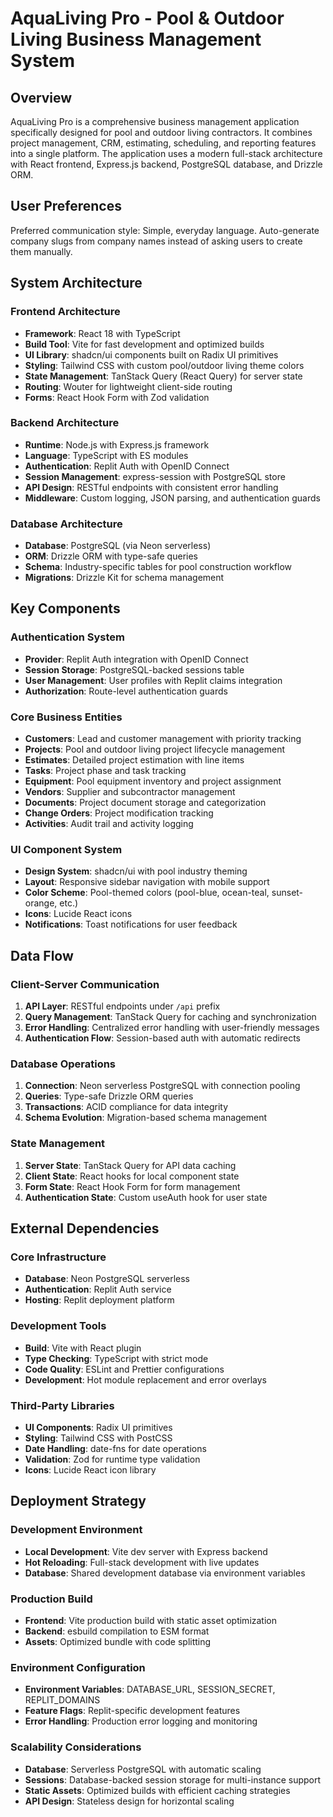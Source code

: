 # AquaLiving Pro - Pool & Outdoor Living Business Management System

## Overview

AquaLiving Pro is a comprehensive business management application specifically designed for pool and outdoor living contractors. It combines project management, CRM, estimating, scheduling, and reporting features into a single platform. The application uses a modern full-stack architecture with React frontend, Express.js backend, PostgreSQL database, and Drizzle ORM.

## User Preferences

Preferred communication style: Simple, everyday language.
Auto-generate company slugs from company names instead of asking users to create them manually.

## System Architecture

### Frontend Architecture
- **Framework**: React 18 with TypeScript
- **Build Tool**: Vite for fast development and optimized builds
- **UI Library**: shadcn/ui components built on Radix UI primitives
- **Styling**: Tailwind CSS with custom pool/outdoor living theme colors
- **State Management**: TanStack Query (React Query) for server state
- **Routing**: Wouter for lightweight client-side routing
- **Forms**: React Hook Form with Zod validation

### Backend Architecture
- **Runtime**: Node.js with Express.js framework
- **Language**: TypeScript with ES modules
- **Authentication**: Replit Auth with OpenID Connect
- **Session Management**: express-session with PostgreSQL store
- **API Design**: RESTful endpoints with consistent error handling
- **Middleware**: Custom logging, JSON parsing, and authentication guards

### Database Architecture
- **Database**: PostgreSQL (via Neon serverless)
- **ORM**: Drizzle ORM with type-safe queries
- **Schema**: Industry-specific tables for pool construction workflow
- **Migrations**: Drizzle Kit for schema management

## Key Components

### Authentication System
- **Provider**: Replit Auth integration with OpenID Connect
- **Session Storage**: PostgreSQL-backed sessions table
- **User Management**: User profiles with Replit claims integration
- **Authorization**: Route-level authentication guards

### Core Business Entities
- **Customers**: Lead and customer management with priority tracking
- **Projects**: Pool and outdoor living project lifecycle management
- **Estimates**: Detailed project estimation with line items
- **Tasks**: Project phase and task tracking
- **Equipment**: Pool equipment inventory and project assignment
- **Vendors**: Supplier and subcontractor management
- **Documents**: Project document storage and categorization
- **Change Orders**: Project modification tracking
- **Activities**: Audit trail and activity logging

### UI Component System
- **Design System**: shadcn/ui with pool industry theming
- **Layout**: Responsive sidebar navigation with mobile support
- **Color Scheme**: Pool-themed colors (pool-blue, ocean-teal, sunset-orange, etc.)
- **Icons**: Lucide React icons
- **Notifications**: Toast notifications for user feedback

## Data Flow

### Client-Server Communication
1. **API Layer**: RESTful endpoints under `/api` prefix
2. **Query Management**: TanStack Query for caching and synchronization
3. **Error Handling**: Centralized error handling with user-friendly messages
4. **Authentication Flow**: Session-based auth with automatic redirects

### Database Operations
1. **Connection**: Neon serverless PostgreSQL with connection pooling
2. **Queries**: Type-safe Drizzle ORM queries
3. **Transactions**: ACID compliance for data integrity
4. **Schema Evolution**: Migration-based schema management

### State Management
1. **Server State**: TanStack Query for API data caching
2. **Client State**: React hooks for local component state
3. **Form State**: React Hook Form for form management
4. **Authentication State**: Custom useAuth hook for user state

## External Dependencies

### Core Infrastructure
- **Database**: Neon PostgreSQL serverless
- **Authentication**: Replit Auth service
- **Hosting**: Replit deployment platform

### Development Tools
- **Build**: Vite with React plugin
- **Type Checking**: TypeScript with strict mode
- **Code Quality**: ESLint and Prettier configurations
- **Development**: Hot module replacement and error overlays

### Third-Party Libraries
- **UI Components**: Radix UI primitives
- **Styling**: Tailwind CSS with PostCSS
- **Date Handling**: date-fns for date operations
- **Validation**: Zod for runtime type validation
- **Icons**: Lucide React icon library

## Deployment Strategy

### Development Environment
- **Local Development**: Vite dev server with Express backend
- **Hot Reloading**: Full-stack development with live updates
- **Database**: Shared development database via environment variables

### Production Build
- **Frontend**: Vite production build with static asset optimization
- **Backend**: esbuild compilation to ESM format
- **Assets**: Optimized bundle with code splitting

### Environment Configuration
- **Environment Variables**: DATABASE_URL, SESSION_SECRET, REPLIT_DOMAINS
- **Feature Flags**: Replit-specific development features
- **Error Handling**: Production error logging and monitoring

### Scalability Considerations
- **Database**: Serverless PostgreSQL with automatic scaling
- **Sessions**: Database-backed session storage for multi-instance support
- **Static Assets**: Optimized builds with efficient caching strategies
- **API Design**: Stateless design for horizontal scaling